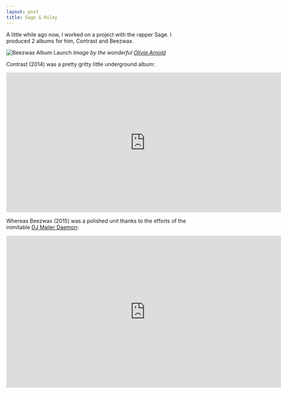 ```yaml
---
layout: post
title: Sage & Riley
---
```


A little while ago now, I worked on a project with the rapper Sage. I produced 2 albums for him, Contrast and Beezwax.

![Beezwax Album Launch](/images/sage.jpg)
*Image by the wonderful [Olivia Arnold](https://olivia-arnold.com/)*

Contrast (2014) was a pretty gritty little underground album:

<iframe style="border: 0; width: 740px; height: 373px;" src="http://bandcamp.com/EmbeddedPlayer/album=3198929325/size=large/bgcol=ffffff/linkcol=0687f5/artwork=small/transparent=true/" seamless><a href="http://sageandriley.bandcamp.com/album/vol-1-contrast">Vol. 1: Contrast by Sage &amp; Riley</a></iframe>

Whereas Beezwax (2015) was a polished unit thanks to the efforts of the inimitable [DJ Mailer Daemon](http://djmailerdaemon.com/):

<iframe style="border: 0; width: 740px; height: 406px;" src="http://bandcamp.com/EmbeddedPlayer/album=2358933131/size=large/bgcol=ffffff/linkcol=0687f5/artwork=small/transparent=true/" seamless><a href="http://sageandriley.bandcamp.com/album/vol-2-beezwax">Vol. 2: Beezwax by Sage &amp; Riley</a></iframe>

